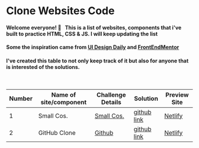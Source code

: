 # Clone Websites Code

#### Welcome everyone! 👋 &nbsp; This is a list of websites, components that i've built to practice HTML, CSS & JS. I will keep updating the list

#### Some the inspiration came from [UI Design Daily](https://uidesigndaily.com/) and [FrontEndMentor](https://www.frontendmentor.io/)

#### I've created this table to not only keep track of it but also for anyone that is interested of the solutions.

&nbsp;

| Number | Name of site/component | Challenge Details                   | Solution                                                          | Preview Site                                  |
| ------ | ---------------------- | ----------------------------------- | ----------------------------------------------------------------- | --------------------------------------------- |
| 1      | Small Cos.             | [Small Cos.](https://smallcos.com/) | [github link](https://github.com/SamatarCodes/smallcos.com-clone) | [Netlify](https://smallcos.netlify.app/)      |
| 2      | GitHub Clone           | [Github](httpss://github.com)       | [github link](https://github.com/SamatarCodes/github)             | [Netlify](https://github-clone7.netlify.app/) |

